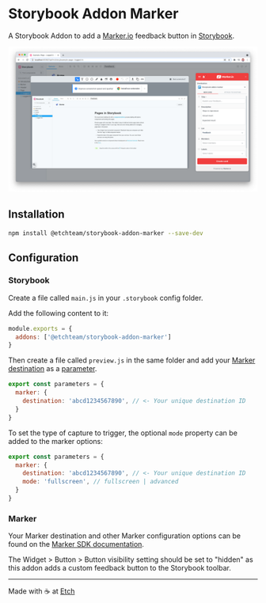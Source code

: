 # Storybook Addon Marker

A Storybook Addon to add a [Marker.io](https://marker.io/) feedback button in [Storybook](https://storybook.js.org).

![React Storybook Screenshot](https://raw.githubusercontent.com/etchteam/storybook-addon-marker/master/screenshot.png)

## Installation

```sh
npm install @etchteam/storybook-addon-marker --save-dev
```

## Configuration

### Storybook

Create a file called `main.js` in your `.storybook` config folder.

Add the following content to it:

```js
module.exports = {
  addons: ['@etchteam/storybook-addon-marker']
}
```

Then create a file called `preview.js` in the same folder and add your [Marker destination](https://marker.io/blog/integrate-web-app-browser-sdk) as a [parameter](https://storybook.js.org/docs/react/writing-stories/parameters).

```js
export const parameters = {
  marker: {
    destination: 'abcd1234567890', // <- Your unique destination ID
  }
}
```

To set the type of capture to trigger, the optional `mode` property can be added to the marker options:

```js
export const parameters = {
  marker: {
    destination: 'abcd1234567890', // <- Your unique destination ID
    mode: 'fullscreen', // fullscreen | advanced
  }
}
```

### Marker

Your Marker destination and other Marker configuration options can be found on the [Marker SDK documentation](https://marker.io/blog/integrate-web-app-browser-sdk).

The Widget > Button > Button visibility setting should be set to "hidden" as this addon adds a custom feedback button to the Storybook toolbar.

---

Made with ☕ at [Etch](https://etch.co)